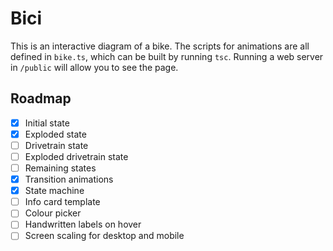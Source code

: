 # Bici

This is an interactive diagram of a bike. The scripts for animations are all defined in `bike.ts`, which can be built by running `tsc`. Running a web server in `/public` will allow you to see the page.

## Roadmap
* [x] Initial state
* [x] Exploded state
* [ ] Drivetrain state
* [ ] Exploded drivetrain state
* [ ] Remaining states
* [x] Transition animations
* [x] State machine
* [ ] Info card template
* [ ] Colour picker
* [ ] Handwritten labels on hover
* [ ] Screen scaling for desktop and mobile
